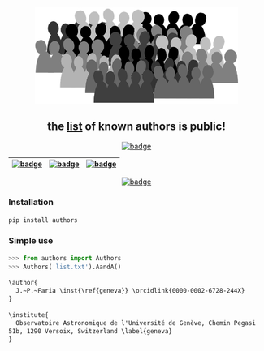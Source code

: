 <div align="center">

<img src="https://raw.githubusercontent.com/j-faria/authors/master/authors/crowd.png" alt="crowd of authors" width="400">

 ## the [list](https://github.com/j-faria/authors/blob/main/authors/data/all_known_authors.yml) of known authors is **public!**

[![badge][rna]][rna-link]

| [![badge][uan]][uan-link] | [![badge][uae]][uae-link] | [![badge][uao]][uao-link] | 
|---------------------------------------|---|---|

[![badge][da]][da-link]

</div>

[rna]: https://img.shields.io/badge/Register-New%20Author-green?style=for-the-badge
[rna-link]: https://github.com/j-faria/authors/actions/workflows/register_new_author.yml


[uan]: https://img.shields.io/badge/Update-Author%20Name-orange?style=for-the-badge
[uan-link]: https://github.com/j-faria/authors/actions/workflows/update_author_name.yml

[uae]: https://img.shields.io/badge/Update-Author%20Email-orange?style=for-the-badge
[uae-link]: https://github.com/j-faria/authors/actions/workflows/update_author_email.yml

[uao]: https://img.shields.io/badge/Update-Author%20ORCID-orange?style=for-the-badge
[uao-link]: https://github.com/j-faria/authors/actions/workflows/update_author_orcid.yml

[da]: https://img.shields.io/badge/Delete-Author-red?style=for-the-badge
[da-link]: https://github.com/j-faria/authors/actions/workflows/delete_author.yml


### Installation

```
pip install authors
```


### Simple use

```python
>>> from authors import Authors
>>> Authors('list.txt').AandA()
```
```
\author{
  J.~P.~Faria \inst{\ref{geneva}} \orcidlink{0000-0002-6728-244X}
}

\institute{
  Observatoire Astronomique de l'Université de Genève, Chemin Pegasi 51b, 1290 Versoix, Switzerland \label{geneva}
}
```


